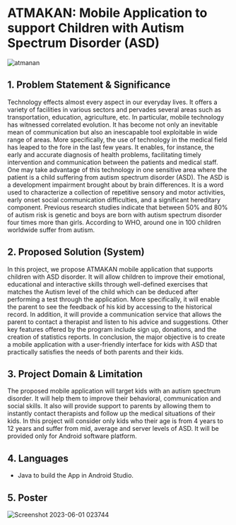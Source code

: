 # ATMAKAN: Mobile Application to support Children with Autism Spectrum Disorder (ASD)

 ![atmanan](https://github.com/JumanahKhalid/ATMAKAN-to-Support-Children-with-Autism-Spectrum-Disorder-ASD-/assets/110771258/d4ae65f2-d5e2-479c-8ef9-496f87fe1c6d)


## 1. Problem Statement & Significance
Technology effects almost every aspect in our everyday lives. It offers a variety of facilities in various sectors and pervades several areas such as transportation, education, agriculture, etc. In particular, mobile technology has witnessed correlated evolution. It has become not only an inevitable mean of communication but also an inescapable tool exploitable in wide range of areas. More specifically, the use of technology in the medical field has leaped to the fore in the last few years. It enables, for instance, the early and accurate diagnosis of health problems, facilitating timely intervention and communication between the patients and medical staff. One may take advantage of this technology in one sensitive area where the patient is a child suffering from autism spectrum disorder (ASD). The ASD is a development impairment brought about by brain differences. It is a word used to characterize a collection of repetitive sensory and motor activities, early onset social communication difficulties, and a significant hereditary component. Previous research studies indicate that between 50% and 80% of autism risk is genetic and boys are born with autism spectrum disorder four times more than girls. According to WHO, around one in 100 children worldwide suffer from autism.
## 2. Proposed Solution (System)
In this project, we propose ATMAKAN mobile application that supports children with ASD disorder. It will allow children to improve their emotional, educational and interactive skills through well-defined exercises that matches the Autism level of the child which can be deduced after performing a test through the application. More specifically, it will enable the parent to see the feedback of his kid by accessing to the historical record. In addition, it will provide a communication service that allows the parent to contact a therapist and listen to his advice and suggestions. Other key features offered by the program include sign up, donations, and the creation of statistics reports. In conclusion, the major objective is to create a mobile application with a user-friendly interface for kids with ASD that practically satisfies the needs of both parents and their kids.

## 3. Project Domain & Limitation
 The proposed mobile application will target kids with an autism spectrum disorder. It will help them to improve their behavioral, communication and social skills. It also will provide support to parents by allowing them to instantly contact therapists and follow up the medical situations of their kids. In this project will consider only kids who their age is from 4 years to 12 years and suffer from mid, average and server levels of ASD. It will be provided only for Android software platform.

## 4. Languages
* Java to build the App in Android Studio.

## 5. Poster
 ![Screenshot 2023-06-01 023744](https://github.com/JumanahKhalid/ATMAKAN-to-Support-Children-with-Autism-Spectrum-Disorder-ASD-/assets/110771258/861843f6-4bbb-4f24-909e-852d0901d1e2)
